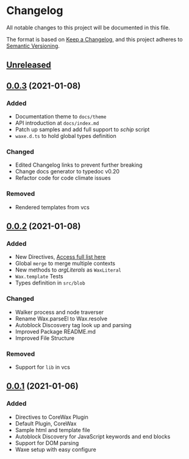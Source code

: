 # Changelog
All notable changes to this project will be documented in this file.

The format is based on [Keep a Changelog](https://keepachangelog.com/en/1.0.0/),
and this project adheres to [Semantic Versioning](https://semver.org/spec/v2.0.0.html).

## [Unreleased]

## [0.0.3] (2021-01-08)
### Added
- Documentation theme to `docs/theme`
- API introduction at `docs/index.md`
- Patch up samples and add full support to *schip* script
- `waxe.d.ts` to hold global types definition

### Changed
- Edited Changelog links to prevent further breaking
- Change docs generator to typedoc v0.20
- Refactor code for code climate issues

### Removed
- Rendered templates from vcs

## [0.0.2] (2021-01-08)
### Added
- New Directives, [Access full list here][1]
- Global `merge` to merge multiple contexts
- New methods to *argLiterals* as `WaxLiteral`
- `Wax.template` Tests
- Types definition in `src/blob`

### Changed
- Walker process and node traverser
- Rename Wax.parseEl to Wax.resolve
- Autoblock Discosvery tag look up and parsing
- Improved Package README.md
- Improved File Structure

### Removed
- Support for `lib` in vcs


## [0.0.1] (2021-01-06)
### Added
- Directives to CoreWax Plugin
- Default Plugin, CoreWax
- Sample html and template file
- Autoblock Discovery for JavaScript keywords and end blocks
- Support for DOM parsing
- Waxe setup with easy configure


[Unreleased]: https://github.com/elcharitas/waxe/releases
[0.0.1]: https://github.com/elcharitas/waxe/compare/0.0.1...HEAD
[0.0.2]: https://github.com/elcharitas/waxe/compare/0.0.2...0.0.1
[0.0.3]: https://github.com/elcharitas/waxe/compare/0.0.3...0.0.2

[1]: https://waxe.now.sh